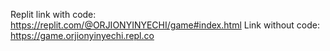 Replit link with code: https://replit.com/@ORJIONYINYECHI/game#index.html
Link without code: https://game.orjionyinyechi.repl.co
